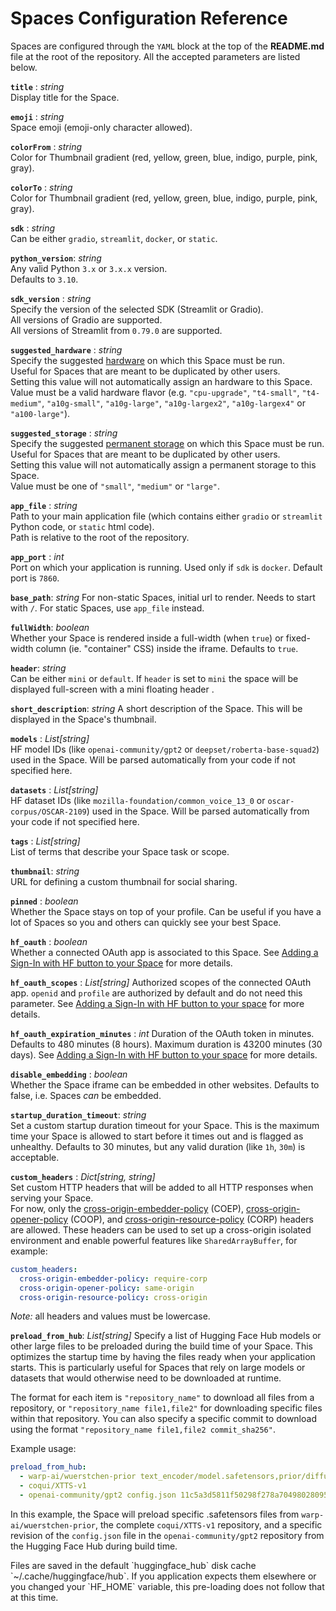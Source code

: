 # Spaces Configuration Reference

Spaces are configured through the `YAML` block at the top of the **README.md** file at the root of the repository. All the accepted parameters are listed below.

<!-- Trailing whitespaces are intended : they render as a newline in the hub documentation -->

**`title`** : _string_  
Display title for the Space.  

**`emoji`** : _string_  
Space emoji (emoji-only character allowed).  

**`colorFrom`** : _string_  
Color for Thumbnail gradient (red, yellow, green, blue, indigo, purple, pink, gray).  

**`colorTo`** : _string_  
Color for Thumbnail gradient (red, yellow, green, blue, indigo, purple, pink, gray).  

**`sdk`** : _string_  
Can be either `gradio`, `streamlit`, `docker`, or `static`.  

**`python_version`**: _string_  
Any valid Python `3.x` or `3.x.x` version.  
Defaults to `3.10`.  

**`sdk_version`** : _string_  
Specify the version of the selected SDK (Streamlit or Gradio).  
All versions of Gradio are supported.  
All versions of Streamlit from `0.79.0` are supported.

**`suggested_hardware`** : _string_  
Specify the suggested [hardware](https://huggingface.co/docs/hub/spaces-gpus) on which this Space must be run.  
Useful for Spaces that are meant to be duplicated by other users.  
Setting this value will not automatically assign an hardware to this Space.  
Value must be a valid hardware flavor (e.g. `"cpu-upgrade"`, `"t4-small"`, `"t4-medium"`, `"a10g-small"`, `"a10g-large"`, `"a10g-largex2"`, `"a10g-largex4"` or `"a100-large"`).  

**`suggested_storage`** : _string_  
Specify the suggested [permanent storage](https://huggingface.co/docs/hub/spaces-storage) on which this Space must be run.  
Useful for Spaces that are meant to be duplicated by other users.  
Setting this value will not automatically assign a permanent storage to this Space.  
Value must be one of `"small"`, `"medium"` or `"large"`.  

**`app_file`** : _string_  
Path to your main application file (which contains either `gradio` or `streamlit` Python code, or `static` html code).  
Path is relative to the root of the repository.  

**`app_port`** : _int_  
Port on which your application is running. Used only if `sdk` is `docker`. Default port is `7860`.

**`base_path`**: _string_
For non-static Spaces, initial url to render. Needs to start with `/`. For static Spaces, use `app_file` instead.

**`fullWidth`**: _boolean_  
Whether your Space is rendered inside a full-width (when `true`) or fixed-width column (ie. "container" CSS) inside the iframe.
Defaults to `true`.

**`header`**: _string_  
Can be either `mini` or `default`. If `header` is set to `mini` the space will be displayed full-screen with a mini floating header .   

**`short_description`**: _string_
A short description of the Space. This will be displayed in the Space's thumbnail.

**`models`** : _List[string]_  
HF model IDs (like `openai-community/gpt2` or `deepset/roberta-base-squad2`) used in the Space.
Will be parsed automatically from your code if not specified here.  

**`datasets`** : _List[string]_  
HF dataset IDs (like `mozilla-foundation/common_voice_13_0` or `oscar-corpus/OSCAR-2109`) used in the Space.
Will be parsed automatically from your code if not specified here.  

**`tags`** : _List[string]_  
List of terms that describe your Space task or scope.  

**`thumbnail`**: _string_  
URL for defining a custom thumbnail for social sharing.

**`pinned`** : _boolean_  
Whether the Space stays on top of your profile. Can be useful if you have a lot of Spaces so you and others can quickly see your best Space.  

**`hf_oauth`** : _boolean_  
Whether a connected OAuth app is associated to this Space. See [Adding a Sign-In with HF button to your Space](https://huggingface.co/docs/hub/spaces-oauth) for more details.

**`hf_oauth_scopes`** : _List[string]_
Authorized scopes of the connected OAuth app. `openid` and `profile` are authorized by default and do not need this parameter. See [Adding a Sign-In with HF button to your space](https://huggingface.co/docs/hub/spaces-oauth) for more details.

**`hf_oauth_expiration_minutes`** : _int_
Duration of the OAuth token in minutes. Defaults to 480 minutes (8 hours). Maximum duration is 43200 minutes (30 days). See [Adding a Sign-In with HF button to your space](https://huggingface.co/docs/hub/spaces-oauth) for more details.

**`disable_embedding`** : _boolean_  
Whether the Space iframe can be embedded in other websites.
Defaults to false, i.e. Spaces *can* be embedded.

**`startup_duration_timeout`**: _string_  
Set a custom startup duration timeout for your Space. This is the maximum time your Space is allowed to start before it times out and is flagged as unhealthy.
Defaults to 30 minutes, but any valid duration (like `1h`, `30m`) is acceptable.

**`custom_headers`** : _Dict[string, string]_  
Set custom HTTP headers that will be added to all HTTP responses when serving your Space.  
For now, only the [cross-origin-embedder-policy](https://developer.mozilla.org/en-US/docs/Web/HTTP/Headers/Cross-Origin-Embedder-Policy) (COEP), [cross-origin-opener-policy](https://developer.mozilla.org/en-US/docs/Web/HTTP/Headers/Cross-Origin-Opener-Policy) (COOP), and [cross-origin-resource-policy](https://developer.mozilla.org/en-US/docs/Web/HTTP/Headers/Cross-Origin-Resource-Policy) (CORP) headers are allowed. These headers can be used to set up a cross-origin isolated environment and enable powerful features like `SharedArrayBuffer`, for example:

```yaml
custom_headers:
  cross-origin-embedder-policy: require-corp
  cross-origin-opener-policy: same-origin
  cross-origin-resource-policy: cross-origin
```

*Note:* all headers and values must be lowercase.

**`preload_from_hub`**: _List[string]_
Specify a list of Hugging Face Hub models or other large files to be preloaded during the build time of your Space. This optimizes the startup time by having the files ready when your application starts. This is particularly useful for Spaces that rely on large models or datasets that would otherwise need to be downloaded at runtime.

The format for each item is `"repository_name"` to download all files from a repository, or `"repository_name file1,file2"` for downloading specific files within that repository. You can also specify a specific commit to download using the format `"repository_name file1,file2 commit_sha256"`. 

Example usage:
```yaml
preload_from_hub:
  - warp-ai/wuerstchen-prior text_encoder/model.safetensors,prior/diffusion_pytorch_model.safetensors
  - coqui/XTTS-v1
  - openai-community/gpt2 config.json 11c5a3d5811f50298f278a704980280950aedb10
```
In this example, the Space will preload specific .safetensors files from `warp-ai/wuerstchen-prior`, the complete `coqui/XTTS-v1` repository, and a specific revision of the `config.json` file in the `openai-community/gpt2` repository from the Hugging Face Hub during build time.

<Tip warning={true}>
  Files are saved in the default `huggingface_hub` disk cache `~/.cache/huggingface/hub`. If you application expects them elsewhere or you changed your `HF_HOME` variable, this pre-loading does not follow that at this time.
</Tip>
